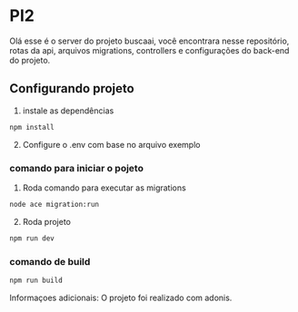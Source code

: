 # PI2

Olá esse é o server do projeto buscaai, você encontrara nesse repositório, rotas da api, arquivos migrations, controllers e configurações do back-end do projeto.

## Configurando projeto
1. instale as dependências
```sh
npm install
```
2. Configure o .env com base no arquivo exemplo

### comando para iniciar o pojeto

1. Roda comando para executar as migrations
```sh
node ace migration:run
```

2. Roda projeto
```sh
npm run dev
```

### comando de build

```sh
npm run build
```


Informaçoes adicionais: 
  O projeto foi realizado com adonis.
  
